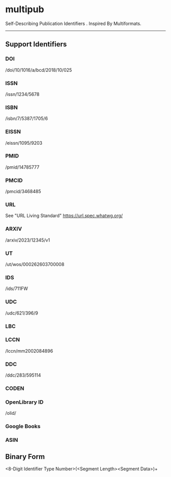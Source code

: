 # multipub
Self-Describing Publication Identifiers . Inspired By Multiformats.

***

## Support Identifiers

### DOI
/doi/10/1016/a/bcd/2018/10/025
### ISSN
/issn/1234/5678
### ISBN
/isbn/7/5387/1705/6
### EISSN
/eissn/1095/9203
### PMID
/pmid/14785777
### PMCID
/pmcid/3468485
### URL
See "URL Living Standard"
https://url.spec.whatwg.org/
### ARXIV
/arxiv/2023/12345/v1
### UT
/ut/wos/000262603700008
### IDS
/ids/711FW
### UDC
/udc/621/396/9
### LBC
### LCCN
/lccn/mm2002084896
### DDC
/ddc/283/595114
### CODEN
### OpenLibrary ID
/olid/
### Google Books
### ASIN
## Binary Form
\<8-Digit Identifier Type Number\>(\<Segment Length\>\<Segment Data\>)+
